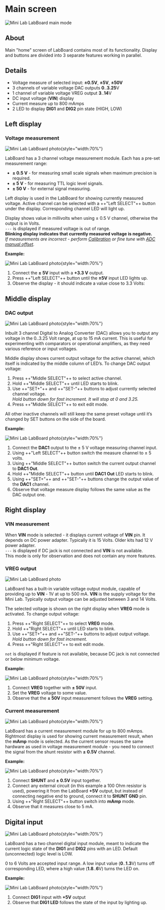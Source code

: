 # Main screen

![Mini Lab LabBoard main mode](../assets/images/mini-lab/labboard-main-mode.png)

## About

Main "home" screen of LabBoard contains most of its functionality. Display and buttons are divided into 3 separate features working in parallel.

## Details

- Voltage measure of selected input: **±0.5V**, **±5V**, **±50V**
- 3 channels of variable voltage DAC outputs **0**..**3.25**V
- 1 channel of variable voltage VREG output **3**..**14**V
- DC input voltage (**VIN**) display
- Current measure up to 800 mAmps
- 2 LED to display **DIG1** and **DIG2** pin state (HIGH, LOW)

## Left display

### Voltage measurement

![Mini Lab LabBoard photo](../assets/images/mini-lab/labboard-main-mode-voltage.png){style="width:70%"}

LabBoard has a 3 channel voltage measurement module. Each has a pre-set measurement range:

- **± 0.5 V** - for measuring small scale signals when maximum precision is required.
- **± 5 V** - for measuring TTL logic level signals.
- **± 50 V** - for external signal measuring.

Left display is used in the LabBoard for showing currently measured voltage. Active channel can be selected with a ++"Left SELECT"++ button under the display. Corresponding channel LED will light up.

Display shows value in millivolts when using ± 0.5 V channel, otherwise the output is in Volts.  
`---` is displayed if measured voltage is out of range.  
**Blinking display indicates that currently measured voltage is negative.**  
_If measurements are incorrect - perform [Calibration](features/setup.md#calibration) or fine tune with [ADC manual offset](features/setup.md#adc-offset)._

**Example:**

![Mini Lab LabBoard photo](../assets/images/mini-lab/labboard-main-mode-voltage-example.png){style="width:70%"}

1. Connect the **± 5V** input with a **+3.3 V** output.
2. Press ++"Left SELECT"++ button until the **±5V** input LED lights up.
3. Observe the display - it should indicate a value close to 3.3 Volts:

## Middle display

### DAC output

![Mini Lab LabBoard photo](../assets/images/mini-lab/labboard-main-mode-dac.png){style="width:70%"}

Inbuilt 3 channel Digital to Analog Converter (DAC) allows you to output any voltage in the 0..3.25 Volt range, at up to 15 mA current. This is useful for experimenting with comparators or operational amplifiers, as they need various reference or input voltages.

Middle display shows current output voltage for the active channel, which itself is indicated by the middle column of LED’s. To change DAC output voltage:

1. Press ++"Middle SELECT"++ to select active channel.
1. Hold ++"Middle SELECT"++ until LED starts to blink.
1. Use ++"SET\+"++ and ++"SET\-"++ buttons to adjust currently selected channel voltage.  
_Hold button down for fast increment. It will stop at 0 and 3.25._
1. Press ++"Middle SELECT"++ to exit edit mode.

All other inactive channels will still keep the same preset voltage until it’s changed by SET buttons on the side of the board.

**Example:**

![Mini Lab LabBoard photo](../assets/images/mini-lab/labboard-main-mode-dac-example.png){style="width:70%"}

1. Connect the **DAC1** output to the ± 5 V voltage measuring channel input.
1. Using ++"Left SELECT"++ button switch the measure channel to ± 5 volts.
1. Using ++"Middle SELECT"++ button switch the current output channel to **DAC1 Out**.
1. Hold ++"Middle SELECT"++ button until **DAC1 Out** LED starts to blink.
1. Using ++"SET\+"++ and ++"SET\-"++ buttons change the output value of the **DAC1** channel.
1. Observe that voltage measure display follows the same value as the DAC output one.

## Right display

### VIN measurement

When **VIN** mode is selected - it displays current voltage of **VIN** pin. It depends on DC power adapter. Typically it is 15 Volts. Older kits had 12 V power adapter.  
`---` is displayed if DC jack is not connected and **VIN** is not available.  
This mode is only for observation and does not contain any more features.

### VREG output

![Mini Lab LabBoard photo](../assets/images/mini-lab/labboard-main-mode-vreg.png)

LabBoard has a built-in variable voltage output module, capable of providing up to **VIN** - 1V at up to 500 mA. **VIN** is the supply voltage for the Mini Lab. Typically output voltage can be adjusted between 3 and 14 Volts.

The selected voltage is shown on the right display when **VREG** mode is activated. To change output voltage:

1. Press ++"Right SELECT"++ to select **VREG** mode.
1. Hold ++"Right SELECT"++ until LED starts to blink.
1. Use ++"SET\+"++ and ++"SET\-"++ buttons to adjust output voltage.  
_Hold button down for fast increment._
1. Press ++"Right SELECT"++ to exit edit mode.

`not` is displayed if feature is not available, because DC jack is not connected or below minimum voltage.

**Example:**

![Mini Lab LabBoard photo](../assets/images/mini-lab/labboard-main-mode-vreg-example.png){style="width:70%"}

1. Connect **VREG** together with **± 50V** input.
2. Set the **VREG** voltage to some value.
3. Observe that the **± 50V** input measurement follows the **VREG** setting.

### Current measurement

![Mini Lab LabBoard photo](../assets/images/mini-lab/labboard-main-mode-current.png){style="width:70%"}

LabBoard has a current measurement module for up to 800 mAmps. Rightmost display is used for showing current measurement result, when the **mAmp** mode is selected. As the current sensor reuses the same hardware as used in voltage measurement module - you need to connect the signal from the shunt resistor with **± 0.5V** channel.

**Example:**

![Mini Lab LabBoard photo](../assets/images/mini-lab/labboard-main-mode-current-example.png){style="width:70%"}

1. Connect **SHUNT** and **± 0.5V** input together.
1. Connect any external circuit (in this example a 100 Ohm resistor is used), powering it from the LabBoard **+5V** output, but instead of connecting negative end to ground, connect it to **SHUNT GND** pin.
1. Using ++"Right SELECT"++ button switch into **mAmp** mode.
1. Observe that it measures close to 5 mA.

## Digital input

![Mini Lab LabBoard photo](../assets/images/mini-lab/labboard-main-mode-digital.png){style="width:70%"}

LabBoard has a two channel digital input module, meant to indicate the current logic state of the **DIG1** and **DIG2** pins with an LED. Default (unconnected) logic level is LOW.

0 to 6 Volts are accepted input range. A low input value (**0**..**1.3**V) turns off corresponding LED, where a high value (**1.8**..**6**V) turns the LED on.  

**Example:**

![Mini Lab LabBoard photo](../assets/images/mini-lab/labboard-main-mode-digital-example.png){style="width:70%"}

1. Connect **DIG1** input with **+5V** output
2. Observe that **DIG1 LED** follows the state of the input by lighting up.
